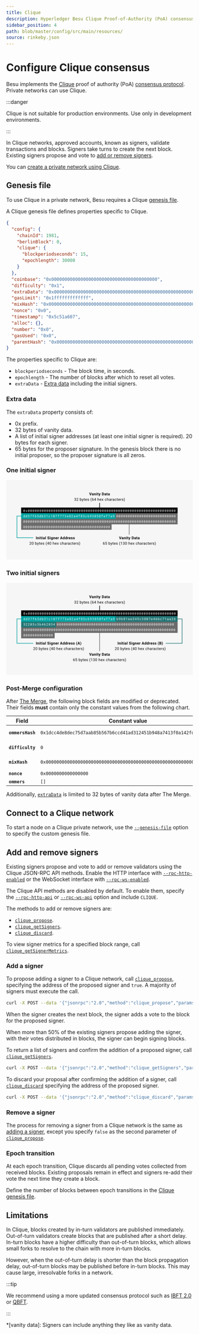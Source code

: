 ```yaml
---
title: Clique
description: Hyperledger Besu Clique Proof-of-Authority (PoA) consensus protocol implementation
sidebar_position: 4
path: blob/master/config/src/main/resources/
source: rinkeby.json
---
```


# Configure Clique consensus

Besu implements the [Clique](https://eips.ethereum.org/EIPS/eip-225) proof of authority (PoA) [consensus protocol](index.md). Private networks can use Clique.

:::danger

Clique is not suitable for production environments. Use only in development environments.

:::

In Clique networks, approved accounts, known as signers, validate transactions and blocks. Signers take turns to create the next block. Existing signers propose and vote to [add or remove signers](#add-and-remove-signers).

You can [create a private network using Clique](../../../tutorials/clique.md).

## Genesis file

To use Clique in a private network, Besu requires a Clique [genesis file](../../../../public-networks/concepts/genesis-file.md).

A Clique genesis file defines properties specific to Clique.

```json title="Example Clique genesis file"
{
  "config": {
    "chainId": 1981,
    "berlinBlock": 0,
    "clique": {
      "blockperiodseconds": 15,
      "epochlength": 30000
    }
  },
  "coinbase": "0x0000000000000000000000000000000000000000",
  "difficulty": "0x1",
  "extraData": "0x000000000000000000000000000000000000000000000000000000000000000001a54556254bfa3db2daa7673435ec63649925c50000000000000000000000000000000000000000000000000000000000000000000000000000000000000000000000000000000000000000000000000000000000",
  "gasLimit": "0x1fffffffffffff",
  "mixHash": "0x0000000000000000000000000000000000000000000000000000000000000000",
  "nonce": "0x0",
  "timestamp": "0x5c51a607",
  "alloc": {},
  "number": "0x0",
  "gasUsed": "0x0",
  "parentHash": "0x0000000000000000000000000000000000000000000000000000000000000000"
}
```

The properties specific to Clique are:

- `blockperiodseconds` - The block time, in seconds.
- `epochlength` - The number of blocks after which to reset all votes.
- `extraData` - [Extra data](#extra-data) including the initial signers.

### Extra data

The `extraData` property consists of:

- 0x prefix.
- 32 bytes of vanity data.
- A list of initial signer addresses (at least one initial signer is required). 20 bytes for each signer.
- 65 bytes for the proposer signature. In the genesis block there is no initial proposer, so the proposer signature is all zeros.

### One initial signer

![One Initial Signer](../../../../assets/images/CliqueOneIntialSigner.png)

### Two initial signers

![Two Initial Signers](../../../../assets/images/CliqueTwoIntialSigners.png)

### Post-Merge configuration

After [The Merge](../../../../public-networks/concepts/the-merge.md), the following block fields are modified or deprecated. Their fields **must** contain only the constant values from the following chart.

| Field | Constant value | Comment |
| --- | --- | --- |
| **`ommersHash`** | `0x1dcc4de8dec75d7aab85b567b6ccd41ad312451b948a7413f0a142fd40d49347` | `= Keccak256(RLP([]))` |
| **`difficulty`** | `0` | Replaced with `prevrandao` |
| **`mixHash`** | `0x0000000000000000000000000000000000000000000000000000000000000000` | Replaced with `prevrandao` |
| **`nonce`** | `0x0000000000000000` |  |
| **`ommers`** | `[]` | `RLP([]) = 0xc0` |

Additionally, [`extraData`](#extra-data) is limited to 32 bytes of vanity data after The Merge.

## Connect to a Clique network

To start a node on a Clique private network, use the [`--genesis-file`](../../../../public-networks/reference/cli/options.md#genesis-file) option to specify the custom genesis file.

## Add and remove signers

Existing signers propose and vote to add or remove validators using the Clique JSON-RPC API methods. Enable the HTTP interface with [`--rpc-http-enabled`](../../../../public-networks/reference/cli/options.md#rpc-http-enabled) or the WebSocket interface with [`--rpc-ws-enabled`](../../../../public-networks/reference/cli/options.md#rpc-ws-enabled).

The Clique API methods are disabled by default. To enable them, specify the [`--rpc-http-api`](../../../../public-networks/reference/cli/options.md#rpc-http-api) or [`--rpc-ws-api`](../../../../public-networks/reference/cli/options.md#rpc-ws-api) option and include `CLIQUE`.

The methods to add or remove signers are:

- [`clique_propose`](../../../reference/api/index.md#clique_propose).
- [`clique_getSigners`](../../../reference/api/index.md#clique_getsigners).
- [`clique_discard`](../../../reference/api/index.md#clique_discard).

To view signer metrics for a specified block range, call [`clique_getSignerMetrics`](../../../reference/api/index.md#clique_getsignermetrics).

### Add a signer

To propose adding a signer to a Clique network, call [`clique_propose`](../../../reference/api/index.md#clique_propose), specifying the address of the proposed signer and `true`. A majority of signers must execute the call.

```bash title="JSON-RPC clique_propose request example"
curl -X POST --data '{"jsonrpc":"2.0","method":"clique_propose","params":["0xFE3B557E8Fb62b89F4916B721be55cEb828dBd73", true], "id":1}' <JSON-RPC-endpoint:port>
```

When the signer creates the next block, the signer adds a vote to the block for the proposed signer.

When more than 50% of the existing signers propose adding the signer, with their votes distributed in blocks, the signer can begin signing blocks.

To return a list of signers and confirm the addition of a proposed signer, call [`clique_getSigners`](../../../reference/api/index.md#clique_getsigners).

```bash title="JSON-RPC clique_getSigners request example"
curl -X POST --data '{"jsonrpc":"2.0","method":"clique_getSigners","params":["latest"], "id":1}' <JSON-RPC-endpoint:port>
```

To discard your proposal after confirming the addition of a signer, call [`clique_discard`](../../../reference/api/index.md#clique_discard) specifying the address of the proposed signer.

```bash title="JSON-RPC clique_discard request example"
curl -X POST --data '{"jsonrpc":"2.0","method":"clique_discard","params":["0xFE3B557E8Fb62b89F4916B721be55cEb828dBd73"], "id":1}' <JSON-RPC-endpoint:port>
```

### Remove a signer

The process for removing a signer from a Clique network is the same as [adding a signer](#add-a-signer), except you specify `false` as the second parameter of [`clique_propose`](../../../reference/api/index.md#clique_propose).

### Epoch transition

At each epoch transition, Clique discards all pending votes collected from received blocks. Existing proposals remain in effect and signers re-add their vote the next time they create a block.

Define the number of blocks between epoch transitions in the [Clique genesis file](#genesis-file).

## Limitations

In Clique, blocks created by in-turn validators are published immediately. Out-of-turn validators create blocks that are published after a short delay. In-turn blocks have a higher difficulty than out-of-turn blocks, which allows small forks to resolve to the chain with more in-turn blocks.

However, when the out-of-turn delay is shorter than the block propagation delay, out-of-turn blocks may be published before in-turn blocks. This may cause large, irresolvable forks in a network.

:::tip

We recommend using a more updated consensus protocol such as [IBFT 2.0](ibft.md) or [QBFT](qbft.md).

:::

<!-- Acronyms and Definitions -->

\*[vanity data]: Signers can include anything they like as vanity data.
